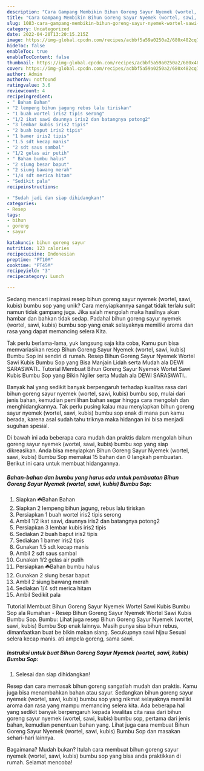 ```yaml
---
description: "Cara Gampang Membikin Bihun Goreng Sayur Nyemek (wortel, sawi, kubis) Bumbu Sop yang Mantap"
title: "Cara Gampang Membikin Bihun Goreng Sayur Nyemek (wortel, sawi, kubis) Bumbu Sop yang Mantap"
slug: 1083-cara-gampang-membikin-bihun-goreng-sayur-nyemek-wortel-sawi-kubis-bumbu-sop-yang-mantap
category: Uncategorized
date: 2022-04-20T13:20:15.215Z
image: https://img-global.cpcdn.com/recipes/acbbf5a59a0250a2/680x482cq70/bihun-goreng-sayur-nyemek-wortel-sawi-kubis-bumbu-sop-foto-resep-utama.jpg
hideToc: false
enableToc: true
enableTocContent: false
thumbnail: https://img-global.cpcdn.com/recipes/acbbf5a59a0250a2/680x482cq70/bihun-goreng-sayur-nyemek-wortel-sawi-kubis-bumbu-sop-foto-resep-utama.jpg
cover: https://img-global.cpcdn.com/recipes/acbbf5a59a0250a2/680x482cq70/bihun-goreng-sayur-nyemek-wortel-sawi-kubis-bumbu-sop-foto-resep-utama.jpg
author: Admin
authorAv: notfound
ratingvalue: 3.6
reviewcount: 4
recipeingredient:
- " Bahan Bahan"
- "2 lempeng bihun jagung rebus lalu tiriskan"
- "1 buah wortel iris2 tipis serong"
- "1/2 ikat sawi daunnya iris2 dan batangnya potong2"
- "3 lembar kubis iris2 tipis"
- "2 buah baput iris2 tipis"
- "1 bamer iris2 tipis"
- "1.5 sdt kecap manis"
- "2 sdt saus sambal"
- "1/2 gelas air putih"
- " Bahan bumbu halus"
- "2 siung besar baput"
- "2 siung bawang merah"
- "1/4 sdt merica hitam"
- "Sedikit pala"
recipeinstructions:

- "Sudah jadi dan siap dihidangkan!"
categories:
- Resep
tags:
- bihun
- goreng
- sayur

katakunci: bihun goreng sayur 
nutrition: 123 calories
recipecuisine: Indonesian
preptime: "PT10M"
cooktime: "PT45M"
recipeyield: "3"
recipecategory: Lunch

---
```





Sedang mencari inspirasi resep bihun goreng sayur nyemek (wortel, sawi, kubis) bumbu sop yang unik? Cara menyiapkannya sangat tidak terlalu sulit namun tidak gampang juga. Jika salah mengolah maka hasilnya akan hambar dan bahkan tidak sedap. Padahal bihun goreng sayur nyemek (wortel, sawi, kubis) bumbu sop yang enak selayaknya memiliki aroma dan rasa yang dapat memancing selera Kita.





Tak perlu berlama-lama, yuk langsung saja kita coba, Kamu pun bisa memvariasikan resep Bihun Goreng Sayur Nyemek (wortel, sawi, kubis) Bumbu Sop ini sendiri di rumah. Resep Bihun Goreng Sayur Nyemek Wortel Sawi Kubis Bumbu Sop yang Bisa Manjain Lidah serta Mudah ala DEWI SARASWATI.. Tutorial Membuat Bihun Goreng Sayur Nyemek Wortel Sawi Kubis Bumbu Sop yang Bikin Ngiler serta Mudah ala DEWI SARASWATI..

Banyak hal yang sedikit banyak berpengaruh terhadap kualitas rasa dari bihun goreng sayur nyemek (wortel, sawi, kubis) bumbu sop, mulai dari jenis bahan, kemudian pemilihan bahan segar hingga cara mengolah dan menghidangkannya. Tak perlu pusing kalau mau menyiapkan bihun goreng sayur nyemek (wortel, sawi, kubis) bumbu sop enak di mana pun kamu berada, karena asal sudah tahu triknya maka hidangan ini bisa menjadi suguhan spesial.






Di bawah ini ada beberapa cara mudah dan praktis dalam mengolah bihun goreng sayur nyemek (wortel, sawi, kubis) bumbu sop yang siap dikreasikan. Anda bisa menyiapkan Bihun Goreng Sayur Nyemek (wortel, sawi, kubis) Bumbu Sop memakai 15 bahan dan 0 langkah pembuatan. Berikut ini cara untuk membuat hidangannya.

<!--inarticleads1-->

##### Bahan-bahan dan bumbu yang harus ada untuk pembuatan Bihun Goreng Sayur Nyemek (wortel, sawi, kubis) Bumbu Sop:

1. Siapkan  ☘️Bahan Bahan
1. Siapkan 2 lempeng bihun jagung, rebus lalu tiriskan
1. Persiapkan 1 buah wortel iris2 tipis serong
1. Ambil 1/2 ikat sawi, daunnya iris2 dan batangnya potong2
1. Persiapkan 3 lembar kubis iris2 tipis
1. Sediakan 2 buah baput iris2 tipis
1. Sediakan 1 bamer iris2 tipis
1. Gunakan 1.5 sdt kecap manis
1. Ambil 2 sdt saus sambal
1. Gunakan 1/2 gelas air putih
1. Persiapkan  ☘️Bahan bumbu halus
1. Gunakan 2 siung besar baput
1. Ambil 2 siung bawang merah
1. Sediakan 1/4 sdt merica hitam
1. Ambil Sedikit pala


Tutorial Membuat Bihun Goreng Sayur Nyemek Wortel Sawi Kubis Bumbu Sop ala Rumahan - Resep Bihun Goreng Sayur Nyemek Wortel Sawi Kubis Bumbu Sop. Bumbu: Lihat juga resep Bihun Goreng Sayur Nyemek (wortel, sawi, kubis) Bumbu Sop enak lainnya. Masih punya sisa bihun rebus, dimanfaatkan buat be bikin makan siang. Secukupnya sawi hijau Sesuai selera kecap manis. ati ampela goreng, sama sawi. 

<!--inarticleads2-->

##### Instruksi untuk buat Bihun Goreng Sayur Nyemek (wortel, sawi, kubis) Bumbu Sop:


1. Selesai dan siap dihidangkan!

Resep dan cara memasak bihun goreng sangatlah mudah dan praktis. Kamu juga bisa menambahkan bahan atau sayur. Sedangkan bihun goreng sayur nyemek (wortel, sawi, kubis) bumbu sop yang nikmat selayaknya memiliki aroma dan rasa yang mampu memancing selera kita. Ada beberapa hal yang sedikit banyak berpengaruh kepada kwalitas cita rasa dari bihun goreng sayur nyemek (wortel, sawi, kubis) bumbu sop, pertama dari jenis bahan, kemudian penentuan bahan yang. Lihat juga cara membuat Bihun Goreng Sayur Nyemek (wortel, sawi, kubis) Bumbu Sop dan masakan sehari-hari lainnya. 

Bagaimana? Mudah bukan? Itulah cara membuat bihun goreng sayur nyemek (wortel, sawi, kubis) bumbu sop yang bisa anda praktikkan di rumah. Selamat mencoba!
